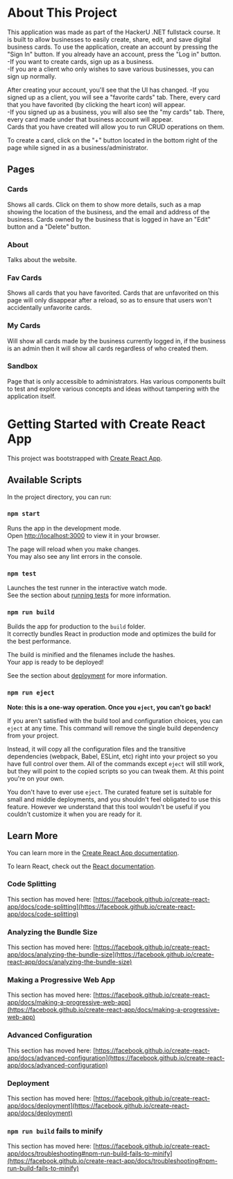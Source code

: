 # About This Project
This application was made as part of the HackerU .NET fullstack course.
It is built to allow businesses to easily create, share, edit, and save digital business cards.
To use the application, create an account by pressing the "Sign In" button.
If you already have an account, press the "Log in" button.\
-If you want to create cards, sign up as a business.\
-If you are a client who only wishes to save various businesses, you can sign up normally.


After creating your account, you'll see that the UI has changed.
-If you signed up as a client, you will see a "favorite cards" tab. There, every card that you have favorited (by clicking the heart icon) will appear.\
-If you signed up as a business, you will also see the "my cards" tab. There, every card made under that business account will appear.\
Cards that you have created will allow you to run CRUD operations on them.

To create a card, click on the "+" button located in the bottom right of the page while signed in as a business/administrator.

## Pages

### Cards

Shows all cards. Click on them to show more details, such as a map showing the location of the business, and the email and address of the business. Cards owned by the business that is logged in have an "Edit" button and a "Delete" button.

### About

Talks about the website.

### Fav Cards

Shows all cards that you have favorited. Cards that are unfavorited on this page will only disappear after a reload, so as to ensure that users won't accidentally unfavorite cards.

### My Cards

Will show all cards made by the business currently logged in, if the business is an admin then it will show all cards regardless of who created them. 

### Sandbox

Page that is only accessible to administrators. Has various components built to test and explore various concepts and ideas without tampering with the application itself. 


# Getting Started with Create React App

This project was bootstrapped with [Create React App](https://github.com/facebook/create-react-app).

## Available Scripts

In the project directory, you can run:

### `npm start`

Runs the app in the development mode.\
Open [http://localhost:3000](http://localhost:3000) to view it in your browser.

The page will reload when you make changes.\
You may also see any lint errors in the console.

### `npm test`

Launches the test runner in the interactive watch mode.\
See the section about [running tests](https://facebook.github.io/create-react-app/docs/running-tests) for more information.

### `npm run build`

Builds the app for production to the `build` folder.\
It correctly bundles React in production mode and optimizes the build for the best performance.

The build is minified and the filenames include the hashes.\
Your app is ready to be deployed!

See the section about [deployment](https://facebook.github.io/create-react-app/docs/deployment) for more information.

### `npm run eject`

**Note: this is a one-way operation. Once you `eject`, you can't go back!**

If you aren't satisfied with the build tool and configuration choices, you can `eject` at any time. This command will remove the single build dependency from your project.

Instead, it will copy all the configuration files and the transitive dependencies (webpack, Babel, ESLint, etc) right into your project so you have full control over them. All of the commands except `eject` will still work, but they will point to the copied scripts so you can tweak them. At this point you're on your own.

You don't have to ever use `eject`. The curated feature set is suitable for small and middle deployments, and you shouldn't feel obligated to use this feature. However we understand that this tool wouldn't be useful if you couldn't customize it when you are ready for it.

## Learn More

You can learn more in the [Create React App documentation](https://facebook.github.io/create-react-app/docs/getting-started).

To learn React, check out the [React documentation](https://reactjs.org/).

### Code Splitting

This section has moved here: [https://facebook.github.io/create-react-app/docs/code-splitting](https://facebook.github.io/create-react-app/docs/code-splitting)

### Analyzing the Bundle Size

This section has moved here: [https://facebook.github.io/create-react-app/docs/analyzing-the-bundle-size](https://facebook.github.io/create-react-app/docs/analyzing-the-bundle-size)

### Making a Progressive Web App

This section has moved here: [https://facebook.github.io/create-react-app/docs/making-a-progressive-web-app](https://facebook.github.io/create-react-app/docs/making-a-progressive-web-app)

### Advanced Configuration

This section has moved here: [https://facebook.github.io/create-react-app/docs/advanced-configuration](https://facebook.github.io/create-react-app/docs/advanced-configuration)

### Deployment

This section has moved here: [https://facebook.github.io/create-react-app/docs/deployment](https://facebook.github.io/create-react-app/docs/deployment)

### `npm run build` fails to minify

This section has moved here: [https://facebook.github.io/create-react-app/docs/troubleshooting#npm-run-build-fails-to-minify](https://facebook.github.io/create-react-app/docs/troubleshooting#npm-run-build-fails-to-minify)
